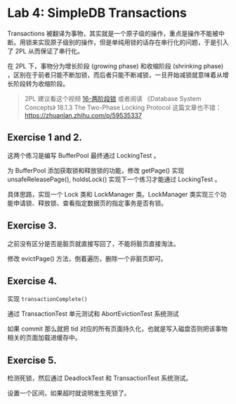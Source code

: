 
# Lab 4: SimpleDB Transactions

Transactions 被翻译为事物，其实就是一个原子级的操作，重点是操作不能被中断。用锁来实现原子级别的操作，但是单纯用锁的话存在串行化的问题，于是引入了 2PL 从而保证了串行化。

在 2PL 下，事物分为增长阶段 (growing phase) 和收缩阶段 (shrinking phase) ，区别在于前者只能不断加锁，而后者只能不断减锁，一旦开始减锁就意味着从增长阶段转为收缩阶段。

> 2PL 建议看这个视频 [16-两阶段锁](https://www.bilibili.com/video/BV1AZ4y1Q7vx/?spm_id_from=333.788) 或者阅读 《Database System Concepts》 18.1.3 The Two-Phase Locking Protocol 这篇文章也不错：https://zhuanlan.zhihu.com/p/59535337

## Exercise 1 and 2.

这两个练习是编写 BufferPool  最终通过 LockingTest 。

为 BufferPool 添加获取锁和释放锁的功能，修改 getPage() 实现 unsafeReleasePage(), holdsLock() 实现下一个练习才能通过 LockingTest 。

具体思路，实现一个 Lock 类和 LockManager 类。LockManager 类实现三个功能申请锁、释放锁、查看指定数据页的指定事务是否有锁。

## Exercise 3.

之前没有区分是否是脏页就直接写回了，不能将脏页直接淘汰。

修改 evictPage() 方法，倒着遍历，删除一个非脏页即可。

## Exercise 4.

实现 `transactionComplete()` 

通过 TransactionTest 单元测试和 AbortEvictionTest 系统测试

如果 commit 那么就把 tid 对应的所有页面持久化，也就是写入磁盘否则把该事物相关的页面加载进缓存中。

## Exercise 5.

检测死锁，然后通过 DeadlockTest 和 TransactionTest 系统测试。

设置一个区间，如果超时就说明发生死锁了。

